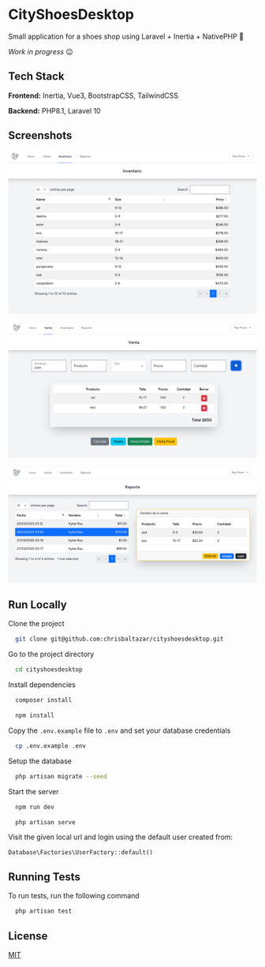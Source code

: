 

# CityShoesDesktop

Small application for a shoes shop using Laravel + Inertia + NativePHP 🚀

_Work in progress_ 😉

## Tech Stack

**Frontend:** Inertia, Vue3, BootstrapCSS, TailwindCSS

**Backend:** PHP8.1, Laravel 10


## Screenshots

![Inventory](screenshots/Screenshot-inventory.png)

![Sales](screenshots/Screenshot-sales.png)

![Report](screenshots/Screenshot-report.png)


## Run Locally

Clone the project

```bash
  git clone git@github.com:chrisbaltazar/cityshoesdesktop.git
```

Go to the project directory

```bash
  cd cityshoesdesktop
```

Install dependencies

```bash
  composer install
```

```bash
  npm install
```

Copy the `.env.example` file to `.env` and set your database credentials

```bash
  cp .env.example .env
```

Setup the database

```bash
  php artisan migrate --seed
```

Start the server

```bash
  npm run dev   
```

```bash
  php artisan serve
```

Visit the given local url and login using the default user created from: 
```
Database\Factories\UserFactory::default()
```

## Running Tests

To run tests, run the following command

```bash
  php artisan test
```


## License

[MIT](https://choosealicense.com/licenses/mit/)

